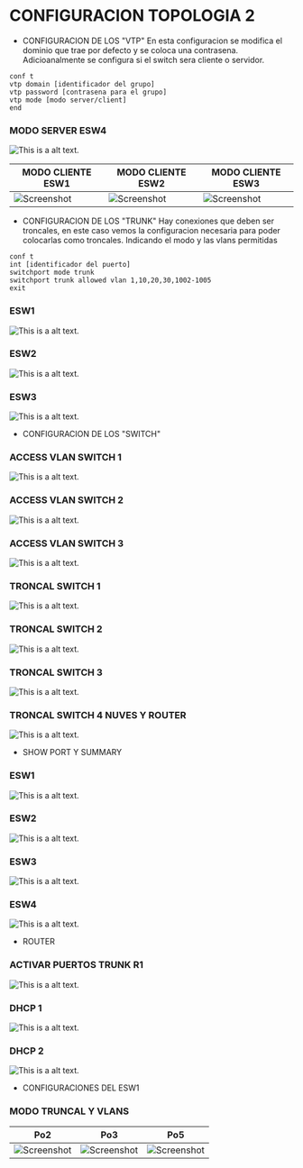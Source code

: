 # CONFIGURACION TOPOLOGIA 2   

* CONFIGURACION DE LOS "VTP"
En esta configuracion se modifica el dominio que trae por defecto
y se coloca una contrasena. Adicioanalmente se configura
si el switch sera cliente o servidor.
```
conf t
vtp domain [identificador del grupo]
vtp password [contrasena para el grupo]
vtp mode [modo server/client]
end
```
### MODO SERVER ESW4
![This is a alt text.](/img/VTPS/ModoserverESW4.png "This is a sample image.")


| MODO CLIENTE ESW1 | MODO CLIENTE ESW2 | MODO CLIENTE ESW3 |
| ------------ | ------------- | ------------- |
| ![Screenshot](/img/VTPS/ModoclientESW1.png) | ![Screenshot](/img/VTPS/ModoclientESW2.png) | ![Screenshot](/img/VTPS/ModoclientESW3.png) |


* CONFIGURACION DE LOS "TRUNK"
Hay conexiones que deben ser troncales, en este caso vemos 
la configuracion necesaria para poder colocarlas como
troncales. Indicando el modo y las vlans permitidas
```
conf t 
int [identificador del puerto]
switchport mode trunk
switchport trunk allowed vlan 1,10,20,30,1002-1005
exit
```
### ESW1
![This is a alt text.](/img/PuertosModoTronkal/ESW1/ESW1-Switch1.png "This is a sample image.")

### ESW2
![This is a alt text.](/img/PuertosModoTronkal/ESW2/ESW2-Switch3.png "This is a sample image.")

### ESW3
![This is a alt text.](/img/PuertosModoTronkal/ESW3/ESW3-Switch2.png "This is a sample image.")


* CONFIGURACION DE LOS "SWITCH"

### ACCESS VLAN SWITCH 1
![This is a alt text.](/img/Switch/accessvlanSwitch1.png "This is a sample image.")

### ACCESS VLAN SWITCH 2
![This is a alt text.](/img/Switch/accessvlanSwitch2.png "This is a sample image.")

### ACCESS VLAN SWITCH 3
![This is a alt text.](/img/Switch/accessvlanSwitch3.png "This is a sample image.")

### TRONCAL SWITCH 1
![This is a alt text.](/img/Switch/TroncalSwitch1.png "This is a sample image.")

### TRONCAL SWITCH 2
![This is a alt text.](/img/Switch/TroncalSwitch2.png "This is a sample image.")

### TRONCAL SWITCH 3
![This is a alt text.](/img/Switch/TroncalSwitch3.png "This is a sample image.")

### TRONCAL SWITCH 4 NUVES Y ROUTER
![This is a alt text.](/img/Switch/TroncalSwitch4nuvesyrouter.png "This is a sample image.")


* SHOW PORT Y SUMMARY

### ESW1
![This is a alt text.](/img/ShowPortySummary/ESW1.png "This is a sample image.")
### ESW2
![This is a alt text.](/img/ShowPortySummary/ESW2.png "This is a sample image.")
### ESW3
![This is a alt text.](/img/ShowPortySummary/ESW3.png "This is a sample image.")
### ESW4
![This is a alt text.](/img/ShowPortySummary/ESW4.png "This is a sample image.")


* ROUTER

### ACTIVAR PUERTOS TRUNK R1
![This is a alt text.](/img/Router/ActivarpuertostrunkR1.png "This is a sample image.")
### DHCP 1
![This is a alt text.](/img/Router/DHCP1.png "This is a sample image.")
### DHCP 2
![This is a alt text.](/img/Router/DHCP2.png "This is a sample image.")

* CONFIGURACIONES DEL ESW1

### MODO TRUNCAL Y VLANS
| Po2 | Po3 | Po5 |
| ------------ | ------------- | ------------- |
| ![Screenshot](/img/ESW1/Modotroncalyvlans/Po2.png) | ![Screenshot](img/ESW1/Modotroncalyvlans/Po3.png) | ![Screenshot](img/ESW1/Modotroncalyvlans/Po5.png) |